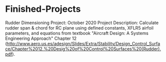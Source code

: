 # Finished-Projects

Rudder Dimensioning Project: October 2020
  Project Description: Calculate rudder span & chord for RC plane using defined constants, XFLR5 airfoil parameters, and equations from textbook 
  "Aircraft Design: A Systems Engineering Approach" Chapter 12 
  (http://www.aero.us.es/adesign/Slides/Extra/Stability/Design_Control_Surface/Chapter%2012.%20Desig%20of%20Control%20Surfaces%20(Rudder).pdf).

